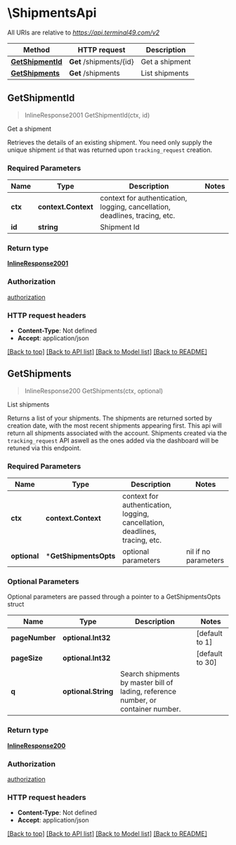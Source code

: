 # \ShipmentsApi

All URIs are relative to *https://api.terminal49.com/v2*

Method | HTTP request | Description
------------- | ------------- | -------------
[**GetShipmentId**](ShipmentsApi.md#GetShipmentId) | **Get** /shipments/{id} | Get a shipment
[**GetShipments**](ShipmentsApi.md#GetShipments) | **Get** /shipments | List shipments



## GetShipmentId

> InlineResponse2001 GetShipmentId(ctx, id)

Get a shipment

Retrieves the details of an existing shipment. You need only supply the unique shipment `id` that was returned upon `tracking_request` creation.

### Required Parameters


Name | Type | Description  | Notes
------------- | ------------- | ------------- | -------------
**ctx** | **context.Context** | context for authentication, logging, cancellation, deadlines, tracing, etc.
**id** | **string**| Shipment Id | 

### Return type

[**InlineResponse2001**](inline_response_200_1.md)

### Authorization

[authorization](../README.md#authorization)

### HTTP request headers

- **Content-Type**: Not defined
- **Accept**: application/json

[[Back to top]](#) [[Back to API list]](../README.md#documentation-for-api-endpoints)
[[Back to Model list]](../README.md#documentation-for-models)
[[Back to README]](../README.md)


## GetShipments

> InlineResponse200 GetShipments(ctx, optional)

List shipments

Returns a list of your shipments. The shipments are returned sorted by creation date, with the most recent shipments appearing first.  This api will return all shipments associated with the account. Shipments created via the `tracking_request` API aswell as the ones added via the dashboard will be retuned via this endpoint. 

### Required Parameters


Name | Type | Description  | Notes
------------- | ------------- | ------------- | -------------
**ctx** | **context.Context** | context for authentication, logging, cancellation, deadlines, tracing, etc.
 **optional** | ***GetShipmentsOpts** | optional parameters | nil if no parameters

### Optional Parameters

Optional parameters are passed through a pointer to a GetShipmentsOpts struct


Name | Type | Description  | Notes
------------- | ------------- | ------------- | -------------
 **pageNumber** | **optional.Int32**|  | [default to 1]
 **pageSize** | **optional.Int32**|  | [default to 30]
 **q** | **optional.String**|  Search shipments by master bill of lading, reference number, or container number. | 

### Return type

[**InlineResponse200**](inline_response_200.md)

### Authorization

[authorization](../README.md#authorization)

### HTTP request headers

- **Content-Type**: Not defined
- **Accept**: application/json

[[Back to top]](#) [[Back to API list]](../README.md#documentation-for-api-endpoints)
[[Back to Model list]](../README.md#documentation-for-models)
[[Back to README]](../README.md)


